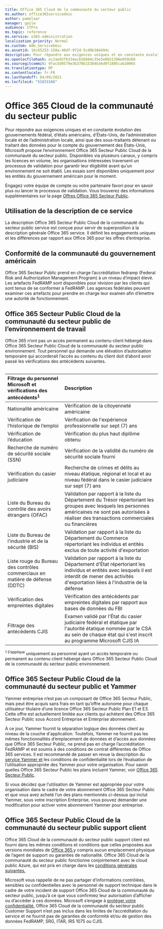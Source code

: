 ```yaml
---
title: Office 365 Cloud de la communauté du secteur public
ms.author: office365servicedesc
author: pamelaar
manager: gailw
audience: ITPro
ms.topic: reference
ms.service: o365-administration
localization_priority: Normal
ms.custom: Adm_ServiceDesc
ms.assetid: 16c65253-158a-46df-9724-5cd0b384494c
description: Pour répondre aux exigences uniques et en constante évolution des gouvernements fédéral, d’états américains, d’états locaux et de premier ordre, ainsi que des sous-traitants détenant ou traitant des données pour le compte du gouvernement des États-Unis, Microsoft propose des services Office 365 pour le gouvernement américain Community (Cloud de la communauté du secteur public). Disponibles via plusieurs canaux, y compris les licences en volume, les organisations intéressées traversent un processus de validation pour garantir leur éligibilité avant qu’un environnement ne soit établi. Les essais sont disponibles uniquement pour les entités du gouvernement américain pour le moment.
ms.openlocfilehash: ec2ae92fb334acb56b94c35e5e0651396e959260
ms.sourcegitcommit: 9fac5d9579e3b370b15384b36d0f1805cab20065
ms.translationtype: MT
ms.contentlocale: fr-FR
ms.lasthandoff: 04/09/2021
ms.locfileid: "51653166"
---
```

# <a name="office-365-gcc"></a>Office 365 Cloud de la communauté du secteur public

Pour répondre aux exigences uniques et en constante évolution des gouvernements fédéral, d’états américains, d’États-Unis, de l’administration locale et de l’administration locale, ainsi que des sous-traitants détenant ou traitant des données pour le compte du gouvernement des États-Unis, Microsoft propose l’environnement Office 365 Secteur Public Cloud de la communauté du secteur public. Disponibles via plusieurs canaux, y compris les licences en volume, les organisations intéressées traversent un processus de validation pour garantir leur éligibilité avant qu’un environnement ne soit établi. Les essais sont disponibles uniquement pour les entités du gouvernement américain pour le moment.
  
Engagez votre équipe de compte ou votre partenaire favori pour en savoir plus ou lancer le processus de validation. Vous trouverez des informations supplémentaires sur la page [Offres Office 365 Secteur Public](https://products.office.com/government/compare-office-365-government-plans).
  
## <a name="how-to-use-this-service-description"></a>Utilisation de la description de ce service

La description Office 365 Secteur Public Cloud de la communauté du secteur public service est conçue pour servir de superposition à la description générale Office 365 service. Il définit les engagements uniques et les différences par rapport aux Office 365 pour les offres d’entreprise.
  
## <a name="us-government-community-compliance"></a>Conformité de la communauté du gouvernement américain

Office 365 Secteur Public prend en charge l’accréditation fedramp (Federal Risk and Authorization Management Program) à un niveau d’impact élevé. Les artefacts FedRAMP sont disponibles pour révision par les clients qui sont tenus de se conformer à FedRAMP. Les agences fédérales peuvent examiner ces artefacts pour prendre en charge leur examen afin d’émettre une autorité de fonctionnement.
  
## <a name="office-365-government-gcc-environment-screened-personnel"></a>Office 365 Secteur Public Cloud de la communauté du secteur public de l’environnement de travail

Office 365 n’ont pas un accès permanent au contenu client hébergé dans Office 365 Secteur Public Cloud de la communauté du secteur public environnement. Tout personnel qui demande une élévation d’autorisation temporaire qui accorderait l’accès au contenu du client doit d’abord avoir passé les vérifications des antécédents suivantes.<br><br> 
  
| Filtrage du personnel Microsoft et vérifications des antécédents<sup>1</sup> | Description |
|:-----|:-----|
|Nationalité américaine  <br/> |Vérification de la citoyenneté américaine  <br/> |
|Vérification de l’historique de l’emploi  <br/> |Vérification de l'expérience professionnelle sur sept (7) ans  <br/> |
|Vérification de l’éducation  <br/> |Vérification du plus haut diplôme obtenu  <br/> |
|Recherche de numéro de sécurité sociale (SSN)  <br/> |Vérification de la validité du numéro de sécurité sociale fourni  <br/> |
|Vérification du casier judiciaire  <br/> |Recherche de crimes et délits au niveau étatique, régional et local et au niveau fédéral dans le casier judiciaire sur sept (7) ans  <br/> |
|Liste du Bureau du contrôle des avoirs étrangers (OFAC)  <br/> |Validation par rapport à la liste du Département du Trésor répertoriant les groupes avec lesquels les personnes américaines ne sont pas autorisées à réaliser des transactions commerciales ou financières  <br/> |
|Liste du Bureau de l'industrie et de la sécurité (BIS)  <br/> |Validation par rapport à la liste du Département du Commerce répertoriant les individus et entités exclus de toute activité d'exportation  <br/> |
|Liste rouge du Bureau des contrôles commerciaux en matière de défense (DDTC)  <br/> |Validation par rapport à la liste du Département d'État répertoriant les individus et entités avec lesquels il est interdit de mener des activités d'exportation liées à l'industrie de la défense  <br/> |
|Vérification des empreintes digitales  <br/> |Vérification des antécédents par empreintes digitales par rapport aux bases de données du FBI  <br/> |
|Filtrage des antécédents CJIS  <br/> |Examen validé par l'État du casier judiciaire fédéral et étatique par l'autorité étatique nommée par le CSA au sein de chaque état qui s'est inscrit au programme Microsoft CJIS IA  <br/> |

<sup>1 S’applique</sup> uniquement au personnel ayant un accès temporaire ou permanent au contenu client hébergé dans Office 365 Secteur Public Cloud de la communauté du secteur public environnement.
  
## <a name="office-365-government-gcc-and-yammer"></a>Office 365 Secteur Public Cloud de la communauté du secteur public et Yammer

Yammer entreprise n’est pas un composant de Office 365 Secteur Public, mais peut être acquis sans frais en tant qu’offre autonome pour chaque utilisateur titulaire d’une licence Office 365 Secteur Public Plan E1 et E3. Cette offre est actuellement limitée aux clients qui achètent des Office 365 Secteur Public sous Accord Entreprise et Enterprise abonnement.
  
À ce jour, Yammer fournit la séparation logique des données client au niveau de la couche d'application. Toutefois, Yammer ne fournit pas les mêmes fonctionnalités d’emplacement de données et d’accès aux données que Office 365 Secteur Public, ne prend pas en charge l’accréditation FedRAMP et est soumis à des conditions de contrat différentes de Office 365 services. Il est recommandé de passer en revue la description du [service Yammer et](../../yammer-service-description/yammer-service-description.md) les conditions de confidentialité lors de l’évaluation de l’utilisation appropriée des Yammer pour votre organisation. Pour savoir quelles Office 365 Secteur Public les plans incluent Yammer, voir [Office 365 Secteur Public](office-365-us-government.md).
  
Si vous décidez que l’utilisation de Yammer est appropriée pour votre organisation dans le cadre de votre abonnement Office 365 Secteur Public et que vous avez acheté l’un des plans mentionnés ci-dessus qui inclut Yammer, sous votre inscription Enterprise, vous pouvez demander une modification pour activer votre abonnement Yammer pour entreprise.
  
## <a name="office-365-government-gcc-customer-support"></a>Office 365 Secteur Public Cloud de la communauté du secteur public support client

Office 365 Cloud de la communauté du secteur public support client est fourni dans les mêmes conditions et conditions que celles proposées aux versions mondiales de [Office 365,](../support.md)y compris aucun emplacement physique de l’agent de support ou garanties de nationalité. Office 365 Cloud de la communauté du secteur public fonctionne conjointement avec le cloud public Azure, qui est pris en charge dans les [conditions générales suivantes.](https://azure.microsoft.com/support/plans/)

Microsoft vous rappelle de ne pas partager d’informations contrôlées, sensibles ou confidentielles avec le personnel de support technique dans le cadre de votre incident de support Office 365 Cloud de la communauté du secteur public, jusqu’à ce que vous confirmiez leur autorisation d’afficher ou d’accéder à ces données. Microsoft s’engage à [protéger votre confidentialité.](https://privacy.microsoft.com/privacystatement) Office 365 Cloud de la communauté du secteur public Customer Support n’est pas inclus dans les limites de l’accréditation du service et ne fournit pas de garanties de conformité et/ou de gestion des données FedRAMP, SRG, ITAR, IRS 1075 ou CJIS.